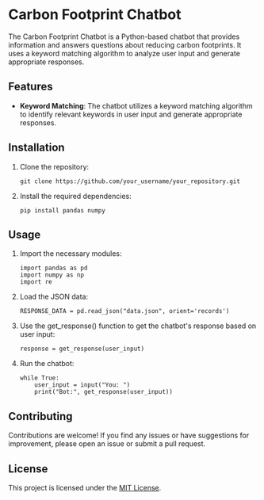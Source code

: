 # Carbon Footprint Chatbot

The Carbon Footprint Chatbot is a Python-based chatbot that provides information and answers questions about reducing carbon footprints. It uses a keyword matching algorithm to analyze user input and generate appropriate responses.

## Features

- **Keyword Matching**: The chatbot utilizes a keyword matching algorithm to identify relevant keywords in user input and generate appropriate responses.

## Installation

1. Clone the repository:

    ```git clone https://github.com/your_username/your_repository.git```
2. Install the required dependencies:

    ```pip install pandas numpy```

## Usage

1. Import the necessary modules:

    ```
    import pandas as pd
    import numpy as np
    import re
    ```
2. Load the JSON data:
    ```
    RESPONSE_DATA = pd.read_json("data.json", orient='records')
    ```
3. Use the get_response() function to get the chatbot's response based on user input:
    ```
    response = get_response(user_input)
    ```
4. Run the chatbot:
    ```
    while True:
        user_input = input("You: ")
        print("Bot:", get_response(user_input))
    ```
## Contributing
Contributions are welcome! If you find any issues or have suggestions for improvement, please open an issue or submit a pull request.

## License
This project is licensed under the [MIT License](/LICENSE).

